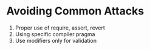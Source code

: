 # Avoiding Common Attacks

1. Proper use of require, assert, revert
2. Using specific compiler pragma
3. Use modifiers only for validation
